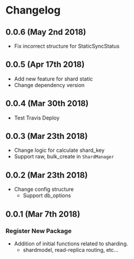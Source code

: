Changelog
=========
0.0.6 (May 2nd 2018)
------------------
- Fix incorrect structure for StaticSyncStatus

0.0.5 (Apr 17th 2018)
------------------
- Add new feature for shard static
- Change dependency version

0.0.4 (Mar 30th 2018)
------------------
- Test Travis Deploy

0.0.3 (Mar 23th 2018)
------------------
- Change logic for calculate shard_key
- Support raw, bulk_create in `ShardManager`

0.0.2 (Mar 23th 2018)
------------------
- Change config structure
  - Support db_options


0.0.1 (Mar 7th 2018)
------------------

### Register New Package
- Addition of initial functions related to sharding.
    - shardmodel, read-replica routing, etc...
